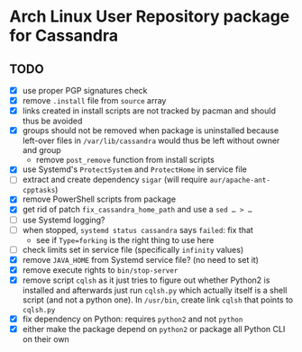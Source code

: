 # Arch Linux User Repository package for Cassandra

## TODO

- [x] use proper PGP signatures check
- [x] remove `.install` file from `source` array
- [x] links created in install scripts are not tracked by pacman and should
       thus be avoided
- [x] groups should not be removed when package is uninstalled because
       left-over files in `/var/lib/cassandra` would thus be left without owner
       and group
  - remove `post_remove` function from install scripts
- [x] use Systemd's `ProtectSystem` and `ProtectHome` in service file
- [ ] extract and create dependency `sigar` (will require
      `aur/apache-ant-cpptasks`)
- [x] remove PowerShell scripts from package
- [x] get rid of patch `fix_cassandra_home_path` and use a `sed … > …`
- [ ] use Systemd logging?
- [ ] when stopped, `systemd status cassandra` says `failed`: fix that
  - see if `Type=forking` is the right thing to use here
- [ ] check limits set in service file (specifically `infinity` values)
- [x] remove `JAVA_HOME` from Systemd service file? (no need to set it)
- [x] remove execute rights to `bin/stop-server`
- [x] remove script `cqlsh` as it just tries to figure out whether Python2 is
      installed and afterwards just run `cqlsh.py` which actually itself is a
      shell script (and not a python one). In `/usr/bin`, create link `cqlsh`
      that points to `cqlsh.py`
- [x] fix dependency on Python: requires `python2` and not `python`
- [x] either make the package depend on `python2` or package all Python CLI
      on their own
